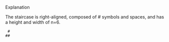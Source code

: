 Explanation

The staircase is right-aligned, composed of # symbols and spaces, and has a height and width of n=6.

     #
    ##
   ###
  ####
 #####
######
